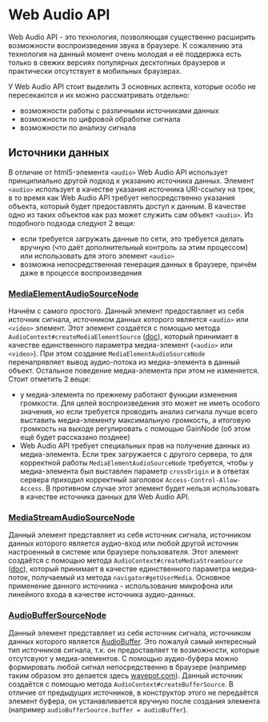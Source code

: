 Web Audio API
=============

Web Audio API - это технология, позволяющая существенно расширить возможности воспроизведения звука в браузере. К сожалению эта технология на данный момент очень молодая и её поддержка есть только в свежих версиях популярных десктопных браузеров и практически отсутствует в мобильных браузерах.
  
У Web Audio API стоит выделить 3 основных аспекта, которые особо не пересекаются и их можно рассматривать отдельно:
 
  - возможности работы с различными источниками данных
  - возможности по цифровой обработке сигнала
  - возможности по анализу сигнала
  
Источники данных
----------------

В отличие от html5-элемента ```<audio>``` Web Audio API использует принципиально другой подход к указанию источника данных. Элемент ```<audio>``` использует в качестве указания источника URI-ссылку на трек, в то время как Web Audio API требует непосредственно указания объекта, который будет предоставлять доступ к данным. В качестве одно из таких объектов как раз может служить сам объект ```<audio>```. Из подобного подхода следуют 2 вещи:

  - если требуется загружать данные по сети, это требуется делать вручную (что даёт дополнительный контроль за этим процессом) или использовать для этого элемент ```<audio>```
  - возможна непосредственная генерация данных в браузере, причём даже в процессе воспроизведения

### [MediaElementAudioSourceNode](https://developer.mozilla.org/en-US/docs/Web/API/MediaElementAudioSourceNode)

Начнём с самого простого. Данный элемент предоставляет из себя источник сигнала, источником данных которого является ```<audio>``` или ```<video>``` элемент. Этот элемент создаётся с помощью метода ```AudioContext#createMediaElementSource``` ([doc](https://developer.mozilla.org/en-US/docs/Web/API/AudioContext/createMediaElementSource)), который принимает в качестве единственного параметра медиа-элемент (```<audio>``` или ```<video>```). При этом создание ```MediaElementAudioSourceNode``` перенапрявляет вывод аудио-потока из медиа-элемента в данный объект. Остальное поведение медиа-элемента при этом не изменяется. Стоит отметить 2 вещи:
  
   - у медиа-элемента по прежнему работают функции изменения громкости. Для целей воспроизведения это может не иметь особого значения, но если требуется проводить анализ сигнала лучше всего выставить медиа-элементу максимальную громкость, а итоговую громкость на выходе регулировать с помощью GainNode (об этом ещё будет рассказано позднее)
   - Web Audio API требует специальных прав на получение данных из медиа-элемента. Если трек загружается с другого сервера, то для корректной работы ```MediaElementAudioSourceNode``` требуется, чтобы у медиа-элемента был выставлен параметр ```crossOrigin``` и в ответах сервера приходил корректный заголовок ```Access-Control-Allow-Access```. В противном случае этот элемент будет нельзя использовать в качестве источника данных для Web Audio API.

### [MediaStreamAudioSourceNode](https://developer.mozilla.org/en-US/docs/Web/API/MediaStreamAudioSourceNode)

Данный элемент представляет из себя источник сигнала, источником данных которого является аудио-вход или любой другой источник настроенный в системе или браузере пользователя. Этот элемент создаётся с помощью метода ```AudioContext#createMediaStreamSource``` ([doc](https://developer.mozilla.org/en-US/docs/Web/API/AudioContext/createMediaStreamSource)), который принимает в качестве единственного параметра медиа-поток, получаемый из метода ```navigator#getUserMedia```. Основное применение данного источника - использование микрофона или линейного входа в качестве источника аудио-данных.

### [AudioBufferSourceNode](https://developer.mozilla.org/en-US/docs/Web/API/AudioBufferSourceNode)

Данный элемент представляет из себя источник сигнала, источником данных которого является [AudioBuffer](https://developer.mozilla.org/en-US/docs/Web/API/AudioBuffer). Это пожалуй самый интересный тип источников сигнала, т.к. он предоставляет те возможности, которые отсутсвуют у медиа-элементов. С помощью аудио-буфера можно формировать любой сигнал непосредственно в браузере (например таким образом это делается здесь [wavepot.com](http://wavepot.com/)). Данный источник создаётся с помощью метода ```AudioContext#createBufferSource```. В отличие от предыдущих источников, в конструктор этого не передаётся элемент буфера, он устанавливается вручную после создания элемента (например ```audioBufferSource.buffer = audioBuffer```).

